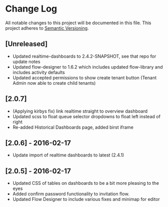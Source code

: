 # Change Log
All notable changes to this project will be documented in this file.
This project adheres to [Semantic Versioning](http://semver.org/).

## [Unreleased]
* Updated realtime-dashboards to 2.4.2-SNAPSHOT, see that repo for update notes
* Updated flow-designer to 1.6.2 which includes updated flow-library and includes activity defaults
* Updated accepted permissions to show create tenant button (Tenant Admin now able to create child tenants)

## [2.0.7]
* (Applying kirbys fix) link realtime straight to overview dashboard
* Updated scss to float queue selector dropdowns to float left instead of right
* Re-added Historical Dashboards page, added birst iframe

## [2.0.6] - 2016-02-17
* Update import of realtime dashboards to latest (2.4.1)

## [2.0.5] - 2016-02-17
* Updated CSS of tables on dashboards to be a bit more pleasing to the eyes
* Added confirm password functionality to invitation flow.
* Updated Flow Designer to include various fixes and minimap for editor
